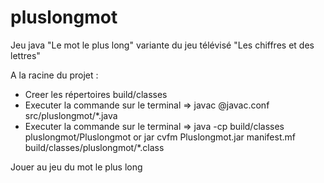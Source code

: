 # pluslongmot
Jeu java "Le mot le plus long" variante du jeu télévisé "Les chiffres et des lettres"

A la racine du projet :
- Creer les répertoires build/classes
- Executer la commande sur le terminal => javac @javac.conf src/pluslongmot/*.java
- Executer la commande sur le terminal => java -cp build/classes pluslongmot/Pluslongmot or jar cvfm Pluslongmot.jar manifest.mf build/classes/pluslongmot/*.class

Jouer au jeu du mot le plus long


